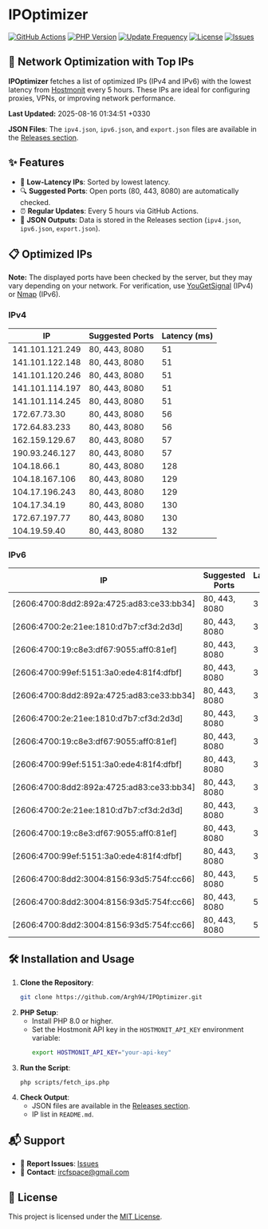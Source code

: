 # IPOptimizer

[![GitHub Actions](https://github.com/Argh94/IPOptimizer/workflows/IPOptimizer/badge.svg)](https://github.com/Argh94/IPOptimizer/actions)
[![PHP Version](https://img.shields.io/badge/PHP-8.0-blue)](https://www.php.net)
[![Update Frequency](https://img.shields.io/badge/Updates-Every%205%20Hours-green)](https://github.com/Argh94/IPOptimizer)
[![License](https://img.shields.io/badge/License-MIT-yellow)](https://opensource.org/licenses/MIT)
[![Issues](https://img.shields.io/github/issues/Argh94/IPOptimizer)](https://github.com/Argh94/IPOptimizer/issues)

## 🚀 Network Optimization with Top IPs

**IPOptimizer** fetches a list of optimized IPs (IPv4 and IPv6) with the lowest latency from [Hostmonit](https://hostmonit.com/) every 5 hours. These IPs are ideal for configuring proxies, VPNs, or improving network performance.

**Last Updated:** 2025-08-16 01:34:51 +0330

**JSON Files**: The `ipv4.json`, `ipv6.json`, and `export.json` files are available in the [Releases section](https://github.com/Argh94/IPOptimizer/releases).

## ✨ Features
- 📡 **Low-Latency IPs**: Sorted by lowest latency.
- 🔍 **Suggested Ports**: Open ports (80, 443, 8080) are automatically checked.
- ⏰ **Regular Updates**: Every 5 hours via GitHub Actions.
- 📄 **JSON Outputs**: Data is stored in the Releases section (`ipv4.json`, `ipv6.json`, `export.json`).

## 📋 Optimized IPs

**Note:** The displayed ports have been checked by the server, but they may vary depending on your network. For verification, use [YouGetSignal](https://www.yougetsignal.com/tools/open-ports/) (IPv4) or [Nmap](https://nmap.org/) (IPv6).

### IPv4
| IP | Suggested Ports | Latency (ms) |
|----|------------------|--------------|
| 141.101.121.249 | 80, 443, 8080 | 51 |
| 141.101.122.148 | 80, 443, 8080 | 51 |
| 141.101.120.246 | 80, 443, 8080 | 51 |
| 141.101.114.197 | 80, 443, 8080 | 51 |
| 141.101.114.245 | 80, 443, 8080 | 51 |
| 172.67.73.30 | 80, 443, 8080 | 56 |
| 172.64.83.233 | 80, 443, 8080 | 56 |
| 162.159.129.67 | 80, 443, 8080 | 57 |
| 190.93.246.127 | 80, 443, 8080 | 57 |
| 104.18.66.1 | 80, 443, 8080 | 128 |
| 104.18.167.106 | 80, 443, 8080 | 129 |
| 104.17.196.243 | 80, 443, 8080 | 129 |
| 104.17.34.19 | 80, 443, 8080 | 130 |
| 172.67.197.77 | 80, 443, 8080 | 130 |
| 104.19.59.40 | 80, 443, 8080 | 132 |

### IPv6
| IP | Suggested Ports | Latency (ms) |
|----|------------------|--------------|
| [2606:4700:8dd2:892a:4725:ad83:ce33:bb34] | 80, 443, 8080 | 3 |
| [2606:4700:2e:21ee:1810:d7b7:cf3d:2d3d] | 80, 443, 8080 | 3 |
| [2606:4700:19:c8e3:df67:9055:aff0:81ef] | 80, 443, 8080 | 3 |
| [2606:4700:99ef:5151:3a0:ede4:81f4:dfbf] | 80, 443, 8080 | 3 |
| [2606:4700:8dd2:892a:4725:ad83:ce33:bb34] | 80, 443, 8080 | 3 |
| [2606:4700:2e:21ee:1810:d7b7:cf3d:2d3d] | 80, 443, 8080 | 3 |
| [2606:4700:19:c8e3:df67:9055:aff0:81ef] | 80, 443, 8080 | 3 |
| [2606:4700:99ef:5151:3a0:ede4:81f4:dfbf] | 80, 443, 8080 | 3 |
| [2606:4700:8dd2:892a:4725:ad83:ce33:bb34] | 80, 443, 8080 | 3 |
| [2606:4700:2e:21ee:1810:d7b7:cf3d:2d3d] | 80, 443, 8080 | 3 |
| [2606:4700:19:c8e3:df67:9055:aff0:81ef] | 80, 443, 8080 | 3 |
| [2606:4700:99ef:5151:3a0:ede4:81f4:dfbf] | 80, 443, 8080 | 3 |
| [2606:4700:8dd2:3004:8156:93d5:754f:cc66] | 80, 443, 8080 | 5 |
| [2606:4700:8dd2:3004:8156:93d5:754f:cc66] | 80, 443, 8080 | 5 |
| [2606:4700:8dd2:3004:8156:93d5:754f:cc66] | 80, 443, 8080 | 5 |

## 🛠️ Installation and Usage
1. **Clone the Repository**:
   ```bash
   git clone https://github.com/Argh94/IPOptimizer.git
   ```
2. **PHP Setup**:
   - Install PHP 8.0 or higher.
   - Set the Hostmonit API key in the `HOSTMONIT_API_KEY` environment variable:
     ```bash
     export HOSTMONIT_API_KEY="your-api-key"
     ```
3. **Run the Script**:
   ```bash
   php scripts/fetch_ips.php
   ```
4. **Check Output**:
   - JSON files are available in the [Releases section](https://github.com/Argh94/IPOptimizer/releases).
   - IP list in `README.md`.

## 📬 Support
- 🐛 **Report Issues**: [Issues](https://github.com/Argh94/IPOptimizer/issues)
- 📧 **Contact**: [ircfspace@gmail.com](mailto:ircfspace@gmail.com)

## 📄 License
This project is licensed under the [MIT License](https://github.com/Argh94/HandWave/blob/main/LICENCE).
